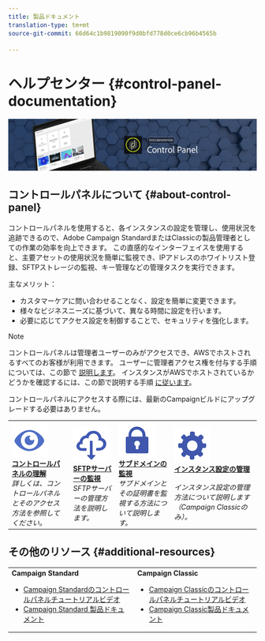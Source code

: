 ```yaml
---
title: 製品ドキュメント
translation-type: tm+mt
source-git-commit: 66d64c1b9819090f9d0bfd778d0ce6cb96b4565b

---
```



# ヘルプセンター {#control-panel-documentation}

![](assets/banner.png)

## コントロールパネルについて {#about-control-panel}

コントロールパネルを使用すると、各インスタンスの設定を管理し、使用状況を追跡できるので、Adobe Campaign StandardまたはClassicの製品管理者としての作業の効率を向上できます。 この直感的なインターフェイスを使用すると、主要アセットの使用状況を簡単に監視でき、IPアドレスのホワイトリスト登録、SFTPストレージの監視、キー管理などの管理タスクを実行できます。

主なメリット：

* カスタマーケアに問い合わせることなく、設定を簡単に変更できます。
* 様々なビジネスニーズに基づいて、異なる時間に設定を行います。
* 必要に応じてアクセス設定を制御することで、セキュリティを強化します。

>[!NOTE]
>コントロールパネルは管理者ユーザーのみがアクセスでき、AWSでホストされるすべてのお客様が利用できます。 ユーザーに管理者アクセス権を付与する手順については、この節で [説明します](discover/using/managing-permissions.md)。 インスタンスがAWSでホストされているかどうかを確認するには、この節で説明する手順 [に従います](faq.md)。
>
>コントロールパネルにアクセスする際には、最新のCampaignビルドにアップグレードする必要はありません。

<table>
<tr>
    <td>
        <a href="discover/using/accessing-control-panel.md"><img alt="条件" src="assets/discover.png"/></a>
        <div><a href="discover/using/accessing-control-panel.md"><strong>コントロールパネルの理解</strong></a></div>
        <em>詳しくは、コントロールパネルとそのアクセス方法を参照してください。</em>
    </td>
    <td>
        <a href="sftp/using/about-sftp-management.md"><img alt="条件" src="assets/sftp.png"/></a>
        <div><a href="sftp/using/about-sftp-management.md"><strong>SFTPサーバーの監視</strong></a></div>
        <em>SFTPサーバーの管理方法を説明します。</em>
    </td>
    <td>
        <a href="subdomains-certificates/using/about-subdomains.md"><img alt="条件" src="assets/subdomains.png"/></a>
        <div><a href="subdomains-certificates/using/about-subdomains.md"><strong>サブドメインの監視</strong></a></div>
        <em>サブドメインとその証明書を監視する方法について説明します。</em>
    </td>
    <td>
        <a href="instances-settings/using/ip-whitelisting-instance-access.md"><img alt="条件" src="assets/instance_settings.png"/></a>
        <div><a href="instances-settings/using/ip-whitelisting-instance-access.md"><strong>インスタンス設定の管理</strong></a></div>
        <br/><em>インスタンス設定の管理方法について説明します（Campaign Classicのみ）。</em>
    </td>
</tr>
</table>

## その他のリソース {#additional-resources}

<table>
    <tr>
        <td><b>Campaign Standard</b><br/>
        <ul>
            <li><a href="https://docs.adobe.com/content/help/en/campaign-learn/campaign-standard-tutorials/administrating/control-panel/control-panel-overview.html">Campaign Standardのコントロールパネルチュートリアルビデオ</a></li>
            <li><a href="https://docs.adobe.com/content/help/en/campaign-standard/using/campaign-standard-home.html">Campaign Standard 製品ドキュメント</a></li>
        </ul>
        </td>
        <td><b>Campaign Classic</b><br/>
        <ul>
            <li><a href="https://docs.adobe.com/content/help/en/campaign-learn/campaign-classic-tutorials/administrating/control-panel-acc/control-panel-overview.html">Campaign Classicのコントロールパネルチュートリアルビデオ</a></li>
            <li><a href="https://docs.adobe.com/content/help/en/campaign-classic/using/campaign-classic-home.html">Campaign Classic製品ドキュメント</a></li>
        </ul>
        </td>
    </tr>
</table>
